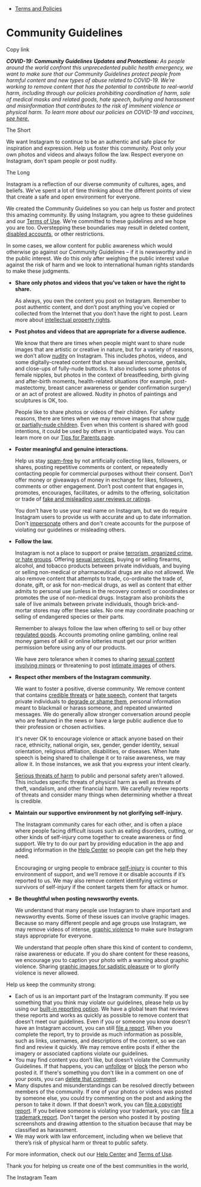 *   [Terms and Policies](https://help.instagram.com/1417489251945243/?helpref=breadcrumb)

Community Guidelines
====================

Copy link

_**COVID-19: Community Guidelines Updates and Protections:** As people around the world confront this unprecedented public health emergency, we want to make sure that our Community Guidelines protect people from harmful content and new types of abuse related to COVID-19. We’re working to remove content that has the potential to contribute to real-world harm, including through our policies prohibiting coordination of harm, sale of medical masks and related goods, hate speech, bullying and harassment and misinformation that contributes to the risk of imminent violence or physical harm. To learn more about our policies on COVID-19 and vaccines, [see here.](https://help.instagram.com/697825587576762?helpref=faq_content)_

The Short

We want Instagram to continue to be an authentic and safe place for inspiration and expression. Help us foster this community. Post only your own photos and videos and always follow the law. Respect everyone on Instagram, don’t spam people or post nudity.

The Long

Instagram is a reflection of our diverse community of cultures, ages, and beliefs. We’ve spent a lot of time thinking about the different points of view that create a safe and open environment for everyone.

We created the Community Guidelines so you can help us foster and protect this amazing community. By using Instagram, you agree to these guidelines and our [Terms of Use](https://www.instagram.com/legal/terms). We’re committed to these guidelines and we hope you are too. Overstepping these boundaries may result in deleted content, [disabled accounts](https://help.instagram.com/366993040048856?helpref=faq_content), or other restrictions.

In some cases, we allow content for public awareness which would otherwise go against our Community Guidelines – if it is newsworthy and in the public interest. We do this only after weighing the public interest value against the risk of harm and we look to international human rights standards to make these judgments.

*   **Share only photos and videos that you’ve taken or have the right to share.**
    
    As always, you own the content you post on Instagram. Remember to post authentic content, and don’t post anything you’ve copied or collected from the Internet that you don’t have the right to post. Learn more about [intellectual property rights](https://help.instagram.com/126382350847838?helpref=faq_content).
    
*   **Post photos and videos that are appropriate for a diverse audience.**
    
    We know that there are times when people might want to share nude images that are artistic or creative in nature, but for a variety of reasons, we don’t allow [nudity](https://l.instagram.com/?u=https%3A%2F%2Fwww.facebook.com%2Fcommunitystandards%2Fadult_nudity_sexual_activity&e=AT30mDg_9JX1nO4bdQlrXmF5L7luFLsPS0L-68hi5nCyhbjXPrSCJDqIXXf5KD-wuyLIgIm-2Y63JqFQMrFetVIKaPUrtZDrlCvs3crB34Pdvx460J5O_xL2lWevEg7QVRbXzup2Mh9MyDWzEE8Gs0qnCTL7DMnq9OIVcA) on Instagram. This includes photos, videos, and some digitally-created content that show sexual intercourse, genitals, and close-ups of fully-nude buttocks. It also includes some photos of female nipples, but photos in the context of breastfeeding, birth giving and after-birth moments, health-related situations (for example, post-mastectomy, breast cancer awareness or gender confirmation surgery) or an act of protest are allowed. Nudity in photos of paintings and sculptures is OK, too.
    
    People like to share photos or videos of their children. For safety reasons, there are times when we may remove images that show [nude or partially-nude children](https://l.instagram.com/?u=https%3A%2F%2Fwww.facebook.com%2Fcommunitystandards%2Fchild_nudity_sexual_exploitation&e=AT30mDg_9JX1nO4bdQlrXmF5L7luFLsPS0L-68hi5nCyhbjXPrSCJDqIXXf5KD-wuyLIgIm-2Y63JqFQMrFetVIKaPUrtZDrlCvs3crB34Pdvx460J5O_xL2lWevEg7QVRbXzup2Mh9MyDWzEE8Gs0qnCTL7DMnq9OIVcA). Even when this content is shared with good intentions, it could be used by others in unanticipated ways. You can learn more on our [Tips for Parents page](https://help.instagram.com/154475974694511/?helpref=faq_content).
    
*   **Foster meaningful and genuine interactions.**
    
    Help us stay [spam-free](https://l.instagram.com/?u=https%3A%2F%2Fwww.facebook.com%2Fcommunitystandards%2Fspam&e=AT30mDg_9JX1nO4bdQlrXmF5L7luFLsPS0L-68hi5nCyhbjXPrSCJDqIXXf5KD-wuyLIgIm-2Y63JqFQMrFetVIKaPUrtZDrlCvs3crB34Pdvx460J5O_xL2lWevEg7QVRbXzup2Mh9MyDWzEE8Gs0qnCTL7DMnq9OIVcA) by not artificially collecting likes, followers, or shares, posting repetitive comments or content, or repeatedly contacting people for commercial purposes without their consent. Don’t offer money or giveaways of money in exchange for likes, followers, comments or other engagement. Don’t post content that engages in, promotes, encourages, facilitates, or admits to the offering, solicitation or trade of [fake and misleading user reviews or ratings](https://l.instagram.com/?u=https%3A%2F%2Fwww.facebook.com%2Fcommunitystandards%2Ffraud_deception&e=AT30mDg_9JX1nO4bdQlrXmF5L7luFLsPS0L-68hi5nCyhbjXPrSCJDqIXXf5KD-wuyLIgIm-2Y63JqFQMrFetVIKaPUrtZDrlCvs3crB34Pdvx460J5O_xL2lWevEg7QVRbXzup2Mh9MyDWzEE8Gs0qnCTL7DMnq9OIVcA).
    
    You don’t have to use your real name on Instagram, but we do require Instagram users to provide us with accurate and up to date information. Don't [impersonate](https://l.instagram.com/?u=https%3A%2F%2Fwww.facebook.com%2Fcommunitystandards%2Fmisrepresentation&e=AT30mDg_9JX1nO4bdQlrXmF5L7luFLsPS0L-68hi5nCyhbjXPrSCJDqIXXf5KD-wuyLIgIm-2Y63JqFQMrFetVIKaPUrtZDrlCvs3crB34Pdvx460J5O_xL2lWevEg7QVRbXzup2Mh9MyDWzEE8Gs0qnCTL7DMnq9OIVcA) others and don't create accounts for the purpose of violating our guidelines or misleading others.
    
*   **Follow the law.**
    
    Instagram is not a place to support or praise [terrorism, organized crime, or hate groups](https://l.instagram.com/?u=https%3A%2F%2Fwww.facebook.com%2Fcommunitystandards%2Fdangerous_individuals_organizations&e=AT30mDg_9JX1nO4bdQlrXmF5L7luFLsPS0L-68hi5nCyhbjXPrSCJDqIXXf5KD-wuyLIgIm-2Y63JqFQMrFetVIKaPUrtZDrlCvs3crB34Pdvx460J5O_xL2lWevEg7QVRbXzup2Mh9MyDWzEE8Gs0qnCTL7DMnq9OIVcA). Offering [sexual services](https://l.instagram.com/?u=https%3A%2F%2Fwww.facebook.com%2Fcommunitystandards%2Fsexual_solicitation&e=AT30mDg_9JX1nO4bdQlrXmF5L7luFLsPS0L-68hi5nCyhbjXPrSCJDqIXXf5KD-wuyLIgIm-2Y63JqFQMrFetVIKaPUrtZDrlCvs3crB34Pdvx460J5O_xL2lWevEg7QVRbXzup2Mh9MyDWzEE8Gs0qnCTL7DMnq9OIVcA), buying or selling firearms, alcohol, and tobacco products between private individuals, and buying or selling non-medical or pharmaceutical drugs are also not allowed. We also remove content that attempts to trade, co-ordinate the trade of, donate, gift, or ask for non-medical drugs, as well as content that either admits to personal use (unless in the recovery context) or coordinates or promotes the use of non-medical drugs. Instagram also prohibits the sale of live animals between private individuals, though brick-and-mortar stores may offer these sales. No one may coordinate poaching or selling of endangered species or their parts.
    
    Remember to always follow the law when offering to sell or buy other [regulated goods](https://l.instagram.com/?u=https%3A%2F%2Fwww.facebook.com%2Fcommunitystandards%2Fregulated_goods&e=AT30mDg_9JX1nO4bdQlrXmF5L7luFLsPS0L-68hi5nCyhbjXPrSCJDqIXXf5KD-wuyLIgIm-2Y63JqFQMrFetVIKaPUrtZDrlCvs3crB34Pdvx460J5O_xL2lWevEg7QVRbXzup2Mh9MyDWzEE8Gs0qnCTL7DMnq9OIVcA). Accounts promoting online gambling, online real money games of skill or online lotteries must get our prior written permission before using any of our products.
    
    We have zero tolerance when it comes to sharing [sexual content involving minors](https://l.instagram.com/?u=https%3A%2F%2Fwww.facebook.com%2Fcommunitystandards%2Fchild_nudity_sexual_exploitation&e=AT30mDg_9JX1nO4bdQlrXmF5L7luFLsPS0L-68hi5nCyhbjXPrSCJDqIXXf5KD-wuyLIgIm-2Y63JqFQMrFetVIKaPUrtZDrlCvs3crB34Pdvx460J5O_xL2lWevEg7QVRbXzup2Mh9MyDWzEE8Gs0qnCTL7DMnq9OIVcA) or threatening to post [intimate images](https://l.instagram.com/?u=https%3A%2F%2Fwww.facebook.com%2Fcommunitystandards%2Fsexual_exploitation_adults&e=AT30mDg_9JX1nO4bdQlrXmF5L7luFLsPS0L-68hi5nCyhbjXPrSCJDqIXXf5KD-wuyLIgIm-2Y63JqFQMrFetVIKaPUrtZDrlCvs3crB34Pdvx460J5O_xL2lWevEg7QVRbXzup2Mh9MyDWzEE8Gs0qnCTL7DMnq9OIVcA) of others.
    
*   **Respect other members of the Instagram community.**
    
    We want to foster a positive, diverse community. We remove content that contains [credible threats](https://l.instagram.com/?u=https%3A%2F%2Fwww.facebook.com%2Fcommunitystandards%2Fcredible_violence&e=AT30mDg_9JX1nO4bdQlrXmF5L7luFLsPS0L-68hi5nCyhbjXPrSCJDqIXXf5KD-wuyLIgIm-2Y63JqFQMrFetVIKaPUrtZDrlCvs3crB34Pdvx460J5O_xL2lWevEg7QVRbXzup2Mh9MyDWzEE8Gs0qnCTL7DMnq9OIVcA) or [hate speech](https://l.instagram.com/?u=https%3A%2F%2Fwww.facebook.com%2Fcommunitystandards%2Fhate_speech&e=AT30mDg_9JX1nO4bdQlrXmF5L7luFLsPS0L-68hi5nCyhbjXPrSCJDqIXXf5KD-wuyLIgIm-2Y63JqFQMrFetVIKaPUrtZDrlCvs3crB34Pdvx460J5O_xL2lWevEg7QVRbXzup2Mh9MyDWzEE8Gs0qnCTL7DMnq9OIVcA), content that targets private individuals to [degrade or shame them](https://l.instagram.com/?u=https%3A%2F%2Fwww.facebook.com%2Fcommunitystandards%2Fbullying&e=AT30mDg_9JX1nO4bdQlrXmF5L7luFLsPS0L-68hi5nCyhbjXPrSCJDqIXXf5KD-wuyLIgIm-2Y63JqFQMrFetVIKaPUrtZDrlCvs3crB34Pdvx460J5O_xL2lWevEg7QVRbXzup2Mh9MyDWzEE8Gs0qnCTL7DMnq9OIVcA), personal information meant to blackmail or harass someone, and repeated unwanted messages. We do generally allow stronger conversation around people who are featured in the news or have a large public audience due to their profession or chosen activities.
    
    It's never OK to encourage violence or attack anyone based on their race, ethnicity, national origin, sex, gender, gender identity, sexual orientation, religious affiliation, disabilities, or diseases. When hate speech is being shared to challenge it or to raise awareness, we may allow it. In those instances, we ask that you express your intent clearly.
    
    [Serious threats of harm](https://l.instagram.com/?u=https%3A%2F%2Fwww.facebook.com%2Fcommunitystandards%2Fcredible_violence&e=AT30mDg_9JX1nO4bdQlrXmF5L7luFLsPS0L-68hi5nCyhbjXPrSCJDqIXXf5KD-wuyLIgIm-2Y63JqFQMrFetVIKaPUrtZDrlCvs3crB34Pdvx460J5O_xL2lWevEg7QVRbXzup2Mh9MyDWzEE8Gs0qnCTL7DMnq9OIVcA) to public and personal safety aren't allowed. This includes specific threats of physical harm as well as threats of theft, vandalism, and other financial harm. We carefully review reports of threats and consider many things when determining whether a threat is credible.
    
*   **Maintain our supportive environment by not glorifying self-injury.**
    
    The Instagram community cares for each other, and is often a place where people facing difficult issues such as eating disorders, cutting, or other kinds of self-injury come together to create awareness or find support. We try to do our part by providing education in the app and adding information in the [Help Center](https://help.instagram.com/) so people can get the help they need.
    
    Encouraging or urging people to embrace [self-injury](https://l.instagram.com/?u=https%3A%2F%2Fwww.facebook.com%2Fcommunitystandards%2Fsuicide_self_injury_violence&e=AT30mDg_9JX1nO4bdQlrXmF5L7luFLsPS0L-68hi5nCyhbjXPrSCJDqIXXf5KD-wuyLIgIm-2Y63JqFQMrFetVIKaPUrtZDrlCvs3crB34Pdvx460J5O_xL2lWevEg7QVRbXzup2Mh9MyDWzEE8Gs0qnCTL7DMnq9OIVcA) is counter to this environment of support, and we’ll remove it or disable accounts if it’s reported to us. We may also remove content identifying victims or survivors of self-injury if the content targets them for attack or humor.
    
*   **Be thoughtful when posting newsworthy events.**
    
    We understand that many people use Instagram to share important and newsworthy events. Some of these issues can involve graphic images. Because so many different people and age groups use Instagram, we may remove videos of intense, [graphic violence](https://l.instagram.com/?u=https%3A%2F%2Fwww.facebook.com%2Fcommunitystandards%2Fgraphic_violence&e=AT30mDg_9JX1nO4bdQlrXmF5L7luFLsPS0L-68hi5nCyhbjXPrSCJDqIXXf5KD-wuyLIgIm-2Y63JqFQMrFetVIKaPUrtZDrlCvs3crB34Pdvx460J5O_xL2lWevEg7QVRbXzup2Mh9MyDWzEE8Gs0qnCTL7DMnq9OIVcA) to make sure Instagram stays appropriate for everyone.
    
    We understand that people often share this kind of content to condemn, raise awareness or educate. If you do share content for these reasons, we encourage you to caption your photo with a warning about graphic violence. Sharing [graphic images for sadistic pleasure](https://l.instagram.com/?u=https%3A%2F%2Fwww.facebook.com%2Fcommunitystandards%2Fcruel_insensitive&e=AT30mDg_9JX1nO4bdQlrXmF5L7luFLsPS0L-68hi5nCyhbjXPrSCJDqIXXf5KD-wuyLIgIm-2Y63JqFQMrFetVIKaPUrtZDrlCvs3crB34Pdvx460J5O_xL2lWevEg7QVRbXzup2Mh9MyDWzEE8Gs0qnCTL7DMnq9OIVcA) or to glorify violence is never allowed.
    

Help us keep the community strong:

*   Each of us is an important part of the Instagram community. If you see something that you think may violate our guidelines, please help us by using our [built-in reporting option](https://help.instagram.com/165828726894770?helpref=faq_content). We have a global team that reviews these reports and works as quickly as possible to remove content that doesn’t meet our guidelines. Even if you or someone you know doesn’t have an Instagram account, you can still [file a report](https://help.instagram.com/contact/383679321740945). When you complete the report, try to provide as much information as possible, such as links, usernames, and descriptions of the content, so we can find and review it quickly. We may remove entire posts if either the imagery or associated captions violate our guidelines.
*   You may find content you don’t like, but doesn’t violate the Community Guidelines. If that happens, you can [unfollow](https://help.instagram.com/286340048138725?helpref=faq_content) or [block](https://help.instagram.com/426700567389543/?helpref=faq_content) the person who posted it. If there's something you don't like in a comment on one of your posts, you can [delete that comment](https://help.instagram.com/289098941190483?helpref=faq_content).
*   Many disputes and misunderstandings can be resolved directly between members of the community. If one of your photos or videos was posted by someone else, you could try commenting on the post and asking the person to take it down. If that doesn’t work, you can [file a copyright report](https://help.instagram.com/126382350847838?helpref=faq_content). If you believe someone is violating your trademark, you can [file a trademark report](https://help.instagram.com/222826637847963?helpref=faq_content). Don't target the person who posted it by posting screenshots and drawing attention to the situation because that may be classified as harassment.
*   We may work with law enforcement, including when we believe that there’s risk of physical harm or threat to public safety.

For more information, check out our [Help Center](https://help.instagram.com/) and [Terms of Use](https://l.instagram.com/?u=http%3A%2F%2Finstagram.com%2Flegal%2Fterms%2F%23&e=AT30mDg_9JX1nO4bdQlrXmF5L7luFLsPS0L-68hi5nCyhbjXPrSCJDqIXXf5KD-wuyLIgIm-2Y63JqFQMrFetVIKaPUrtZDrlCvs3crB34Pdvx460J5O_xL2lWevEg7QVRbXzup2Mh9MyDWzEE8Gs0qnCTL7DMnq9OIVcA).

Thank you for helping us create one of the best communities in the world,

The Instagram Team